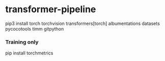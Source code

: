 # transformer-pipeline

pip3 install torch torchvision transformers[torch] albumentations datasets pycocotools timm gitpython

### Training only

pip install torchmetrics